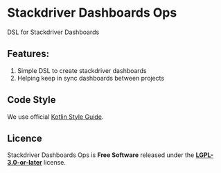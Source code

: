 # Stackdriver Dashboards Ops

DSL for Stackdriver Dashboards

## Features:

1. Simple DSL to create stackdriver dashboards
2. Helping keep in sync dashboards between projects

## Code Style

We use official [Kotlin Style Guide](https://kotlinlang.org/docs/reference/coding-conventions.html).

## Licence

Stackdriver Dashboards Ops is **Free Software** released under the **[LGPL-3.0-or-later](https://github.com/Heapy/stackdriver-dashboards-ops/blob/master/LICENSE)** license.
